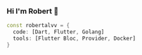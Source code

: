 ### Hi I'm Robert 👋

```dart
const robertalvv = {
  code: [Dart, Flutter, Golang]
  tools: [Flutter Bloc, Provider, Docker]
}
```
